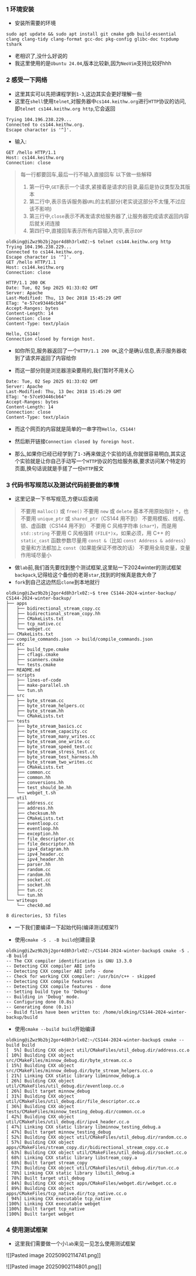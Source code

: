 ### 1 环境安装

* 安装所需要的环境
```shell
sudo apt update && sudo apt install git cmake gdb build-essential clang clang-tidy clang-format gcc-doc pkg-config glibc-doc tcpdump tshark
```

* 老相识了,没什么好说的
* 我这里使用的是`Ubuntu 24.04`,版本比较新,因为`NeoVim`支持比较好hhh

### 2 感受一下网络

* 这里其实可以先把课程学到`1-3`,这边其实会更好理解一些
* 这里在`shell`使用`telnet`,对服务器中`cs144.keithw.org`进行`HTTP`协议的访问,即`telnet cs144.keithw.org http`,它会返回
```shell
Trying 104.196.238.229...
Connected to cs144.keithw.org.
Escape character is '^]'.
```

* 输入:
```shell
GET /hello HTTP/1.1
Host: cs144.keithw.org
Connection: close

```

> 每一行都要回车,最后一行不输入直接回车
> 以下做一些解释
> 1. 第一行中,`GET`表示一个请求,紧接着是请求的目录,最后是协议类型及其版本
> 2. 第二行中,表示告诉服务器`URL`的主机部分(老实说这部分不太懂,不过应该不影响)
> 3. 第三行中,`close`表示不再发请求给服务器了,让服务器完成请求返回内容后就关闭连接
> 4. 第四行中,直接回车表示所有内容输入完毕,表示`EOF`

```shell
oldking@iZwz9b2bj2gor4d8h3rlx0Z:~$ telnet cs144.keithw.org http
Trying 104.196.238.229...
Connected to cs144.keithw.org.
Escape character is '^]'.
GET /hello HTTP/1.1
Host: cs144.keithw.org
Connection: close

HTTP/1.1 200 OK
Date: Tue, 02 Sep 2025 01:33:02 GMT
Server: Apache
Last-Modified: Thu, 13 Dec 2018 15:45:29 GMT
ETag: "e-57ce93446cb64"
Accept-Ranges: bytes
Content-Length: 14
Connection: close
Content-Type: text/plain

Hello, CS144!
Connection closed by foreign host.
```
* 如你所见,服务器返回了一个`HTTP/1.1 200 OK`,这个是确认信息,表示服务器收到了请求并返回了内容给你

* 而这一部分则是浏览器渲染要用的,我们暂时不用关心
```shell
Date: Tue, 02 Sep 2025 01:33:02 GMT
Server: Apache
Last-Modified: Thu, 13 Dec 2018 15:45:29 GMT
ETag: "e-57ce93446cb64"
Accept-Ranges: bytes
Content-Length: 14
Connection: close
Content-Type: text/plain
```

* 而这个网页的内容就是简单的一串字符`Hello, CS144!`
* 然后断开链接`Connection closed by foreign host.`

* 那么,如果你已经已经学到了`1-3`再来做这个实验的话,你就很容易明白,其实这个实验就是让你自己手动写一个`HTTP`协议的包给服务器,要求访问某个特定的页面,换句话说就是手搓了一份`HTTP`报文

### 3 代码书写规范以及测试代码前要做的事情

* 这里记录一下书写规范,方便以后查阅
> 不要用 `malloc()` 或 `free()`
> 不要用 `new` 或 `delete`
> 基本不用原始指针 `*`，也不要用 `unique_ptr` 或 `shared_ptr`（CS144 用不到）
> 不要用模板、线程、锁、虚函数（CS144 用不到）
> 不要用 C 风格字符串 (`char*`)，而是用 `std::string`
> 不要用 C 风格强转 `(FILE*)x`，如果必须，用 C++ 的 `static_cast`
> 函数参数尽量用 `const &`（比如 `const Address & address`） 
> 变量和方法都加上 `const`（如果能保证不修改的话） 
> 不要用全局变量，变量作用域尽量小

* 做`lab`前,我们首先要找到整个测试框架,这里贴一下2024winter的测试框架`backpack`,记得给这个备份的老哥`star`,找到的时候真是救大命了
* `fork`到自己这边然后`clone`到本地就行

```shell
oldking@iZwz9b2bj2gor4d8h3rlx0Z:~$ tree CS144-2024-winter-backup/
CS144-2024-winter-backup/
├── apps
│   ├── bidirectional_stream_copy.cc
│   ├── bidirectional_stream_copy.hh
│   ├── CMakeLists.txt
│   ├── tcp_native.cc
│   └── webget.cc
├── CMakeLists.txt
├── compile_commands.json -> build/compile_commands.json
├── etc
│   ├── build_type.cmake
│   ├── cflags.cmake
│   ├── scanners.cmake
│   └── tests.cmake
├── README.md
├── scripts
│   ├── lines-of-code
│   ├── make-parallel.sh
│   └── tun.sh
├── src
│   ├── byte_stream.cc
│   ├── byte_stream_helpers.cc
│   ├── byte_stream.hh
│   └── CMakeLists.txt
├── tests
│   ├── byte_stream_basics.cc
│   ├── byte_stream_capacity.cc
│   ├── byte_stream_many_writes.cc
│   ├── byte_stream_one_write.cc
│   ├── byte_stream_speed_test.cc
│   ├── byte_stream_stress_test.cc
│   ├── byte_stream_test_harness.hh
│   ├── byte_stream_two_writes.cc
│   ├── CMakeLists.txt
│   ├── common.cc
│   ├── common.hh
│   ├── conversions.hh
│   ├── test_should_be.hh
│   └── webget_t.sh
├── util
│   ├── address.cc
│   ├── address.hh
│   ├── checksum.hh
│   ├── CMakeLists.txt
│   ├── eventloop.cc
│   ├── eventloop.hh
│   ├── exception.hh
│   ├── file_descriptor.cc
│   ├── file_descriptor.hh
│   ├── ipv4_datagram.hh
│   ├── ipv4_header.cc
│   ├── ipv4_header.hh
│   ├── parser.hh
│   ├── random.cc
│   ├── random.hh
│   ├── socket.cc
│   ├── socket.hh
│   ├── tun.cc
│   └── tun.hh
└── writeups
    └── check0.md

8 directories, 53 files
```

* 一下我们要编译一下起始代码(编译测试框架?)

* 使用`cmake -S . -B build`创建目录
```shell
oldking@iZwz9b2bj2gor4d8h3rlx0Z:~/CS144-2024-winter-backup$ cmake -S . -B build
-- The CXX compiler identification is GNU 13.3.0
-- Detecting CXX compiler ABI info
-- Detecting CXX compiler ABI info - done
-- Check for working CXX compiler: /usr/bin/c++ - skipped
-- Detecting CXX compile features
-- Detecting CXX compile features - done
-- Setting build type to 'Debug'
-- Building in 'Debug' mode.
-- Configuring done (0.8s)
-- Generating done (0.1s)
-- Build files have been written to: /home/oldking/CS144-2024-winter-backup/build
```

* 使用`cmake --build build`开始编译
```shell
oldking@iZwz9b2bj2gor4d8h3rlx0Z:~/CS144-2024-winter-backup$ cmake --build build
[  5%] Building CXX object util/CMakeFiles/util_debug.dir/address.cc.o
[ 10%] Building CXX object src/CMakeFiles/minnow_debug.dir/byte_stream.cc.o
[ 15%] Building CXX object src/CMakeFiles/minnow_debug.dir/byte_stream_helpers.cc.o
[ 21%] Linking CXX static library libminnow_debug.a
[ 26%] Building CXX object util/CMakeFiles/util_debug.dir/eventloop.cc.o
[ 26%] Built target minnow_debug
[ 31%] Building CXX object util/CMakeFiles/util_debug.dir/file_descriptor.cc.o
[ 36%] Building CXX object tests/CMakeFiles/minnow_testing_debug.dir/common.cc.o
[ 42%] Building CXX object util/CMakeFiles/util_debug.dir/ipv4_header.cc.o
[ 47%] Linking CXX static library libminnow_testing_debug.a
[ 47%] Built target minnow_testing_debug
[ 52%] Building CXX object util/CMakeFiles/util_debug.dir/random.cc.o
[ 57%] Building CXX object apps/CMakeFiles/stream_copy.dir/bidirectional_stream_copy.cc.o
[ 63%] Building CXX object util/CMakeFiles/util_debug.dir/socket.cc.o
[ 68%] Linking CXX static library libstream_copy.a
[ 68%] Built target stream_copy
[ 73%] Building CXX object util/CMakeFiles/util_debug.dir/tun.cc.o
[ 78%] Linking CXX static library libutil_debug.a
[ 78%] Built target util_debug
[ 84%] Building CXX object apps/CMakeFiles/webget.dir/webget.cc.o
[ 89%] Building CXX object apps/CMakeFiles/tcp_native.dir/tcp_native.cc.o
[ 94%] Linking CXX executable tcp_native
[100%] Linking CXX executable webget
[100%] Built target tcp_native
[100%] Built target webget
```


### 4 使用测试框架

* 这里我们需要做一个小`lab`来见一见怎么使用测试框架



![[Pasted image 20250902114741.png]]



![[Pasted image 20250902114801.png]]